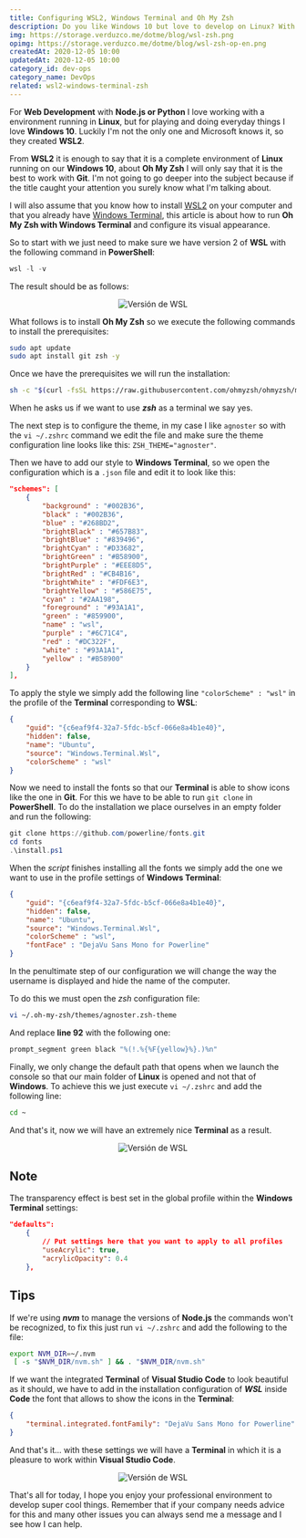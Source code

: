 ```yaml
---
title: Configuring WSL2, Windows Terminal and Oh My Zsh
description: Do you like Windows 10 but love to develop on Linux? With WSL2, Windows Terminal and Oh My Zsh we can do wonders.
img: https://storage.verduzco.me/dotme/blog/wsl-zsh.png
opimg: https://storage.verduzco.me/dotme/blog/wsl-zsh-op-en.png
createdAt: 2020-12-05 10:00
updatedAt: 2020-12-05 10:00
category_id: dev-ops
category_name: DevOps
related: wsl2-windows-terminal-zsh
---
```


For **Web Development** with **Node.js or Python** I love working with a environment running in **Linux**, but for playing and doing everyday things I love **Windows 10**. Luckily I'm not the only one and Microsoft knows it, so they created **WSL2**.

From **WSL2** it is enough to say that it is a complete environment of **Linux** running on our **Windows 10**, about **Oh My Zsh** I will only say that it is the best to work with **Git**. I'm not going to go deeper into the subject because if the title caught your attention you surely know what I'm talking about.

I will also assume that you know how to install [WSL2](https://docs.microsoft.com/en-us/windows/wsl/install-win10) on your computer and that you already have [Windows Terminal](https://www.microsoft.com/es-us/p/windows-terminal/9n0dx20hk701?activetab=pivot:overviewtab), this article is about how to run **Oh My Zsh with Windows Terminal** and configure its visual appearance. 

So to start with we just need to make sure we have version 2 of **WSL** with the following command in **PowerShell**:
~~~powershell {}[PowerShell]
wsl -l -v
~~~
The result should be as follows:
<center>

![Versión de WSL](https://storage.verduzco.me/dotme/blog/wsl-version-ps.png)

</center>

What follows is to install **Oh My Zsh** so we execute the following commands to install the prerequisites: 

~~~bash {}[Bash]
sudo apt update
sudo apt install git zsh -y
~~~

Once we have the prerequisites we will run the installation:

~~~bash {}[Bash]
sh -c "$(curl -fsSL https://raw.githubusercontent.com/ohmyzsh/ohmyzsh/master/tools/install.sh)"
~~~

When he asks us if we want to use ***zsh*** as a terminal we say yes.

The next step is to configure the theme, in my case I like `agnoster` so with the `vi ~/.zshrc` command we edit the file and make sure the theme configuration line looks like this: `ZSH_THEME="agnoster"`.

Then we have to add our style to **Windows Terminal**, so we open the configuration which is a `.json` file and edit it to look like this:
~~~json {}[settings.json]
"schemes": [
    {
        "background" : "#002B36",
        "black" : "#002B36",
        "blue" : "#268BD2",
        "brightBlack" : "#657B83",
        "brightBlue" : "#839496",
        "brightCyan" : "#D33682",
        "brightGreen" : "#B58900",
        "brightPurple" : "#EEE8D5",
        "brightRed" : "#CB4B16",
        "brightWhite" : "#FDF6E3",
        "brightYellow" : "#586E75",
        "cyan" : "#2AA198",
        "foreground" : "#93A1A1",
        "green" : "#859900",
        "name" : "wsl",
        "purple" : "#6C71C4",
        "red" : "#DC322F",
        "white" : "#93A1A1",
        "yellow" : "#B58900"
    }
],
~~~

To apply the style we simply add the following line `"colorScheme" : "wsl"` in the profile of the **Terminal** corresponding to **WSL**:
~~~json {}[settings.json]
{
    "guid": "{c6eaf9f4-32a7-5fdc-b5cf-066e8a4b1e40}",
    "hidden": false,
    "name": "Ubuntu",
    "source": "Windows.Terminal.Wsl",
    "colorScheme" : "wsl"
}
~~~

Now we need to install the fonts so that our **Terminal** is able to show icons like the one in **Git**. For this we have to be able to run `git clone` in **PowerShell**. To do the installation we place ourselves in an empty folder and run the following:

~~~powershell {}[PowerShell]
git clone https://github.com/powerline/fonts.git
cd fonts
.\install.ps1
~~~

When the *script* finishes installing all the fonts we simply add the one we want to use in the profile settings of **Windows Terminal**: 

~~~json {}[settings.json]
{
    "guid": "{c6eaf9f4-32a7-5fdc-b5cf-066e8a4b1e40}",
    "hidden": false,
    "name": "Ubuntu",
    "source": "Windows.Terminal.Wsl",
    "colorScheme" : "wsl",
    "fontFace" : "DejaVu Sans Mono for Powerline"
}
~~~
In the penultimate step of our configuration we will change the way the username is displayed and hide the name of the computer. 

To do this we must open the *zsh* configuration file:

~~~bash {}[Bash]
vi ~/.oh-my-zsh/themes/agnoster.zsh-theme
~~~

And replace **line 92** with the following one:

~~~bash {}[Bash]
prompt_segment green black "%(!.%{%F{yellow}%}.)%n"
~~~

Finally, we only change the default path that opens when we launch the console so that our main folder of **Linux** is opened and not that of **Windows**. To achieve this we just execute `vi ~/.zshrc` and add the following line:

~~~bash {}[Bash]
cd ~
~~~

And that's it, now we will have an extremely nice **Terminal** as a result.

<center>

![Versión de WSL](https://storage.verduzco.me/dotme/blog/zsh-wsl.png)

</center>

## Note

The transparency effect is best set in the global profile within the **Windows Terminal** settings: 

~~~json {}[settings.json]
"defaults":
    {
        // Put settings here that you want to apply to all profiles
        "useAcrylic": true, 
        "acrylicOpacity": 0.4
    },
~~~

## Tips

If we're using ***nvm*** to manage the versions of **Node.js** the commands won't be recognized, to fix this just run `vi ~/.zshrc` and add the following to the file:

~~~bash {}[Bash]
export NVM_DIR=~/.nvm
 [ -s "$NVM_DIR/nvm.sh" ] && . "$NVM_DIR/nvm.sh"
~~~

If we want the integrated **Terminal** of **Visual Studio Code** to look beautiful as it should, we have to add in the installation configuration of ***WSL*** inside **Code** the font that allows to show the icons in the **Terminal**:

~~~json {}[settings.json (Remote)]
{
    "terminal.integrated.fontFamily": "DejaVu Sans Mono for Powerline"
}
~~~

And that's it... with these settings we will have a **Terminal** in which it is a pleasure to work within **Visual Studio Code**. 

<center>

![Versión de WSL](https://storage.verduzco.me/dotme/blog/zsh-code.png)

</center>

That's all for today, I hope you enjoy your professional environment to develop super cool things. Remember that if your company needs advice for this and many other issues you can always send me a message and I see how I can help.